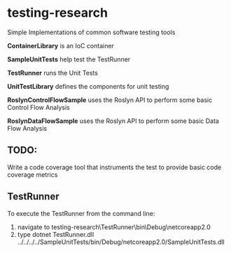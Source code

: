 # testing-research
Simple Implementations of common software testing tools

**ContainerLibrary** is an IoC container

**SampleUnitTests** help test the TestRunner

**TestRunner** runs the Unit Tests

**UnitTestLibrary** defines the components for unit testing

**RoslynControlFlowSample** uses the Roslyn API to perform some basic Control Flow Analysis

**RoslynDataFlowSample** uses the Roslyn API to perform some basic Data Flow Analysis

## TODO:
Write a code coverage tool that instruments the test to provide basic code coverage metrics

## TestRunner
To execute the TestRunner from the command line:
1. navigate to testing-research\TestRunner\bin\Debug\netcoreapp2.0
2. type dotnet TestRunner.dll ../../../../SampleUnitTests/bin/Debug/netcoreapp2.0/SampleUnitTests.dll
